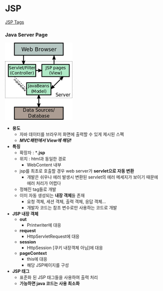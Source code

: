 # JSP

[JSP Tags](https://www.notion.so/JSP-Tags-dab998fff4be4f37bbe8e72f824a3ab9)

### Java Server Page

![Untitled](JSP%20a347b84c38f54f0f955573ce99f56527/Untitled.png)

- **용도**
    - 자바 데이터를 브라우저 화면에 출력할 수 있게 제시된 스펙
    - ***MVC패턴에서 View에 해당!***
- **특징**
    - 확장자 : ***.jsp**
    - 위치 : html과 동일한 경로
        - WebContent 내부
    - jsp를 최초로 호출할 경우 web server가 **servlet으로 자동 변환**
        - 개발은 쉬우나 에러 발생시 변환된 servlet의 에러 메세지가 보이기 때문에 에러 처리가 어렵다
    - 정해진 tag들로 개발
    - 이미 자동 생성되는 **내장 객체**들 존재
        - 요청 객체, 세션 객체, 출력 객체, 응답 객체...
        - 개발자 코드는 참조 변수로만 사용하는 코드로 개발
- **JSP 내장 객체**
    - **out**
        - Printwriter에 대응
    - **request**
        - HttpServletRequest에 대응
    - **session**
        - HttpSession [쿠키 내장객체 아님]에 대응
    - **pageContext**
        - this에 대응
        - 해당 JSP페이지를 구성
- **JSP 태그**
    - 표준화 된 JSP 태그들을 사용하여 출력 처리
    - **가능하면 java 코드는 사용 최소화**